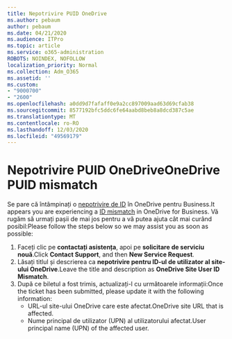 ```yaml
---
title: Nepotrivire PUID OneDrive
ms.author: pebaum
author: pebaum
ms.date: 04/21/2020
ms.audience: ITPro
ms.topic: article
ms.service: o365-administration
ROBOTS: NOINDEX, NOFOLLOW
localization_priority: Normal
ms.collection: Adm_O365
ms.assetid: ''
ms.custom:
- "9000700"
- "2600"
ms.openlocfilehash: a0dd9d7fafaff0e9a2cc897009aad63d69cfab38
ms.sourcegitcommit: 8577192bfc5ddc6fe64aabd8beb8a8dcd387c5ae
ms.translationtype: MT
ms.contentlocale: ro-RO
ms.lasthandoff: 12/03/2020
ms.locfileid: "49569179"
---
```

# <a name="onedrive-puid-mismatch"></a><span data-ttu-id="1a8aa-102">Nepotrivire PUID OneDrive</span><span class="sxs-lookup"><span data-stu-id="1a8aa-102">OneDrive PUID mismatch</span></span>

<span data-ttu-id="1a8aa-103">Se pare că întâmpinați o [nepotrivire de ID](https://docs.microsoft.com/sharepoint/troubleshoot/administration/access-denied-or-need-permission-error-sharepoint-online-or-onedrive-for-business#when-accessing-a-onedrive-site) în OneDrive pentru Business.</span><span class="sxs-lookup"><span data-stu-id="1a8aa-103">It appears you are experiencing a [ID mismatch](https://docs.microsoft.com/sharepoint/troubleshoot/administration/access-denied-or-need-permission-error-sharepoint-online-or-onedrive-for-business#when-accessing-a-onedrive-site) in OneDrive for Business.</span></span> <span data-ttu-id="1a8aa-104">Vă rugăm să urmați pașii de mai jos pentru a vă putea ajuta cât mai curând posibil:</span><span class="sxs-lookup"><span data-stu-id="1a8aa-104">Please follow the steps below so we may assist you as soon as possible:</span></span>

1. <span data-ttu-id="1a8aa-105">Faceți clic pe  **contactați asistența**, apoi pe  **solicitare de serviciu nouă**.</span><span class="sxs-lookup"><span data-stu-id="1a8aa-105">Click  **Contact Support**, and then  **New Service Request**.</span></span>
2. <span data-ttu-id="1a8aa-106">Lăsați titlul și descrierea ca  **nepotrivire pentru ID-ul de utilizator al site-ului OneDrive**.</span><span class="sxs-lookup"><span data-stu-id="1a8aa-106">Leave the title and description as  **OneDrive Site User ID Mismatch**.</span></span>
3. <span data-ttu-id="1a8aa-107">După ce biletul a fost trimis, actualizați-l cu următoarele informații:</span><span class="sxs-lookup"><span data-stu-id="1a8aa-107">Once the ticket has been submitted, please update it with the following information:</span></span>
    - <span data-ttu-id="1a8aa-108">URL-ul site-ului OneDrive care este afectat.</span><span class="sxs-lookup"><span data-stu-id="1a8aa-108">OneDrive site URL that is affected.</span></span>
    - <span data-ttu-id="1a8aa-109">Nume principal de utilizator (UPN) al utilizatorului afectat.</span><span class="sxs-lookup"><span data-stu-id="1a8aa-109">User principal name (UPN) of the affected user.</span></span>
